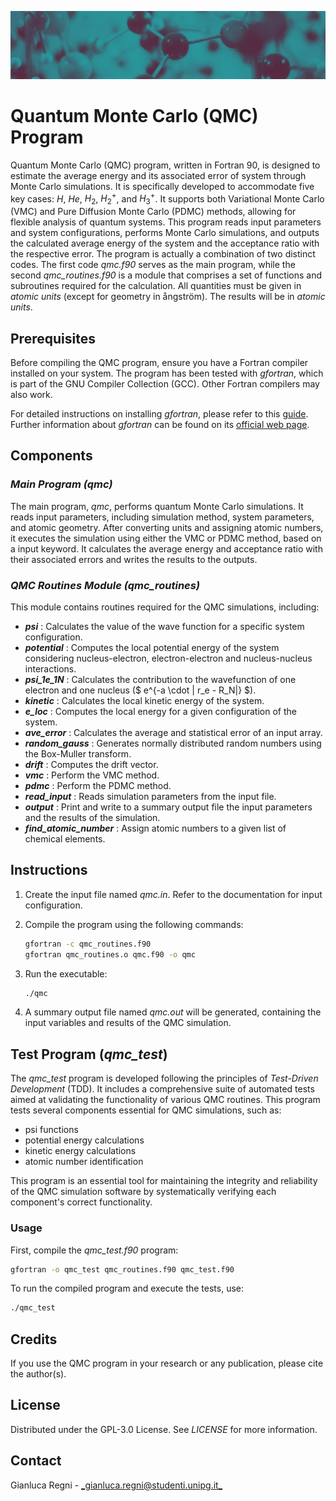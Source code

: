 ![Header image](./images/chemical-banner_short.jpg)

# Quantum Monte Carlo (QMC) Program
Quantum Monte Carlo (QMC) program, written in Fortran 90, is designed to estimate the average energy and its associated error of system through Monte Carlo simulations. It is specifically developed to accommodate five key cases: $H$, $He$, $H_2$, $H_2^+$, and $H_3^+$. It supports both Variational Monte Carlo (VMC) and Pure Diffusion Monte Carlo (PDMC) methods, allowing for flexible analysis of quantum systems. This program reads input parameters and system configurations, performs Monte Carlo simulations, and outputs the calculated average energy of the system and the acceptance ratio with the respective error.
The program is actually a combination of two distinct codes. The first code _qmc.f90_ serves as the main program, while the second _qmc_routines.f90_ is a module that comprises a set of functions and subroutines required for the calculation.
All quantities must be given in _atomic units_ (except for geometry in ångström). The results will be in _atomic units_.

## Prerequisites
Before compiling the QMC program, ensure you have a Fortran compiler installed on your system. The program has been tested with _gfortran_, which is part of the GNU Compiler Collection (GCC). Other Fortran compilers may also work.

For detailed instructions on installing _gfortran_, please refer to this [guide](https://fortran-lang.org/learn/os_setup/install_gfortran/).  
Further information about _gfortran_ can be found on its [official web page](https://gcc.gnu.org/fortran/).

## Components

### _Main Program (qmc)_
The main program, _qmc_, performs quantum Monte Carlo simulations. It reads input parameters, including simulation method, system parameters, and atomic geometry. After converting units and assigning atomic numbers, it executes the simulation using either the VMC or PDMC method, based on a input keyword. It calculates the average energy and acceptance ratio with their associated errors and writes the results to the outputs.

### _QMC Routines Module (qmc_routines)_
This module contains routines required for the QMC simulations, including:

- ***psi*** : Calculates the value of the wave function for a specific system configuration.
- ***potential*** : Computes the local potential energy of the system considering nucleus-electron, electron-electron and nucleus-nucleus interactions.
- ***psi_1e_1N*** : Calculates the contribution to the wavefunction of one electron and one nucleus ($ e^{-a \cdot | r_e - R_N|} $).
- ***kinetic*** : Calculates the local kinetic energy of the system.
- ***e_loc*** : Computes the local energy for a given configuration of the system.
- ***ave_error*** : Calculates the average and statistical error of an input array.
- ***random_gauss*** : Generates normally distributed random numbers using the Box-Muller transform.
- ***drift*** : Computes the drift vector.
- ***vmc*** : Perform the VMC method.
- ***pdmc*** : Perform the PDMC method.
- ***read_input*** : Reads simulation parameters from the input file.
- ***output*** : Print and write to a summary output file the input parameters and the results of the simulation.
- ***find_atomic_number*** : Assign atomic numbers to a given list of chemical elements.

## Instructions
1. Create the input file named _qmc.in_. Refer to the documentation for input configuration.
2. Compile the program using the following commands:

   ```bash
   gfortran -c qmc_routines.f90
   gfortran qmc_routines.o qmc.f90 -o qmc
   ```
3. Run the executable:

   ```bash
   ./qmc
   ```

4. A summary output file named _qmc.out_ will be generated, containing the input variables and results of the QMC simulation.

## Test Program (_qmc_test_)
The _qmc_test_ program is developed following the principles of _Test-Driven Development_ (TDD). It includes a comprehensive suite of automated tests aimed at validating the functionality of various QMC routines. This program tests several components essential for QMC simulations, such as:

- psi functions
- potential energy calculations
- kinetic energy calculations
- atomic number identification

This program is an essential tool for maintaining the integrity and reliability of the QMC simulation software by systematically verifying each component's correct functionality.

### Usage
First, compile the _qmc_test.f90_ program:
```bash
gfortran -o qmc_test qmc_routines.f90 qmc_test.f90
 ```
To run the compiled program and execute the tests, use:
```bash
./qmc_test
 ```

## Credits
If you use the QMC program in your research or any publication, please cite the author(s).

## License
Distributed under the GPL-3.0 License. See _LICENSE_ for more information.

## Contact
Gianluca Regni - [_gianluca.regni@studenti.unipg.it_](mailto:gianluca.regni@studenti.unipg.it)
